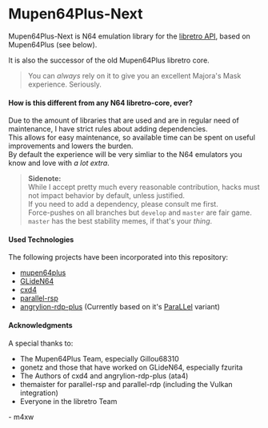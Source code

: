 # Mupen64Plus-Next

Mupen64Plus-Next is N64 emulation library for the [libretro API](http://www.libretro.com/), based on Mupen64Plus (see below).

It is also the successor of the old Mupen64Plus libretro core.

> You can *always* rely on it to give you an excellent Majora's Mask experience. Seriously.

#### How is this different from any N64 libretro-core, ever?

Due to the amount of libraries that are used and are in regular need of maintenance, I have strict rules about adding dependencies.  
This allows for easy maintenance, so available time can be spent on useful improvements and lowers the burden.  
By default the experience will be very simliar to the N64 emulators you know and love with *a lot extra*.

> **Sidenote:**  
While I accept pretty much every reasonable contribution, hacks must not impact behavior by default, unless justified.  
If you need to add a dependency, please consult me first.  
Force-pushes on all branches but `develop` and `master` are fair game.
`master` has the best stability memes, if that's your *thing*.

#### Used Technologies

The following projects have been incorporated into this repository:

- [mupen64plus](https://github.com/mupen64plus/mupen64plus-core)
- [GLideN64](https://github.com/gonetz/GLideN64)
- [cxd4](https://github.com/cxd4/rsp)
- [parallel-rsp](https://github.com/Themaister/parallel-rsp)
- [angrylion-rdp-plus](https://github.com/ata4/angrylion-rdp-plus) (Currently based on it's [ParaLLel](https://github.com/libretro/parallel-n64/) variant)

#### Acknowledgments

A special thanks to:

- The Mupen64Plus Team, especially Gillou68310
- gonetz and those that have worked on GLideN64, especially fzurita
- The Authors of cxd4 and angrylion-rdp-plus (ata4)
- themaister for parallel-rsp and parallel-rdp (including the Vulkan integration)
- Everyone in the libretro Team


\- m4xw
